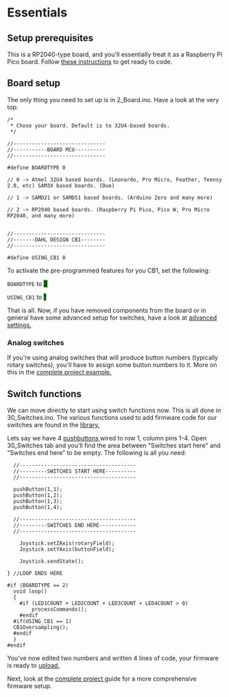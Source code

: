 # Essentials

## Setup prerequisites

This is a RP2040-type board, and you'll essentially treat it as a Raspberry Pi Pico board. Follow [these instructions](../../3.-coding/) to get ready to code.

## Board setup

The only thing you need to set up is in 2\_Board.ino. Have a look at the very top:

```
/*
 * Chose your board. Default is to 32U4-based boards.
 */

//------------------------------
//-----------BOARD MCU----------
//------------------------------

#define BOARDTYPE 0

// 0 -> Atmel 32U4 based boards. (Leonardo, Pro Micro, Feather, Teensy 2.0, etc) SAM3X based boards. (Due)

// 1 -> SAMD21 or SAMD51 based boards. (Arduino Zero and many more)

// 2 -> RP2040 based boards. (Raspberry Pi Pico, Pico W, Pro Micro RP2040, and many more)


//------------------------------
//-------DAHL DESIGN CB1--------
//------------------------------

#define USING_CB1 0

```

To activate the pre-programmed features for you CB1, set the following:

`BOARDTYPE` to <mark style="background-color:green;">2</mark>

`USING_CB1` to <mark style="background-color:green;">1</mark>

That is all. Now, if you have removed components from the board or in general have some advanced setup for switches, have a look at [advanced settings.](settings.md)

### Analog switches

If you're using analog switches that will produce button numbers (typically rotary switches), you'll have to assign some button numbers to it. More on this in the [complete project example.](complete-project.md)

## Switch functions

We can move directly to start using switch functions now. This is all done in 30\_Switches.ino. The various functions used to add firmware code for our switches are found in the [library.](../../switch-library/)&#x20;

Lets say we have 4 [pushbuttons ](../../switch-library/pushbutton.md#pushbutton)wired to row 1, column pins 1-4. Open 30\_Switches tab and you'll find the area between "Switches start here" and "Switches end here" to be empty. The following is all you need:

```
  //--------------------------------------
  //---------SWITCHES START HERE----------
  //--------------------------------------

  pushButton(1,1);
  pushButton(1,2);
  pushButton(1,3);
  pushButton(1,4);

  //--------------------------------------
  //---------SWITCHES END HERE------------
  //--------------------------------------

	Joystick.setZAxis(rotaryField);
	Joystick.setYAxis(buttonField);

	Joystick.sendState();

} //LOOP ENDS HERE

#if (BOARDTYPE == 2)
  void loop()
  {
	#if (LED1COUNT + LED2COUNT + LED3COUNT + LED4COUNT > 0)
		processCommands();
	#endif
  #if(USING_CB1 == 1)
  CB1Oversampling();
  #endif
  }
#endif
```

You've now edited two numbers and written 4 lines of code, your firmware is ready to [upload.](../../3.-coding/upload.md)

Next, look at the [complete project ](complete-project.md)guide for a more comprehensive firmware setup.&#x20;
